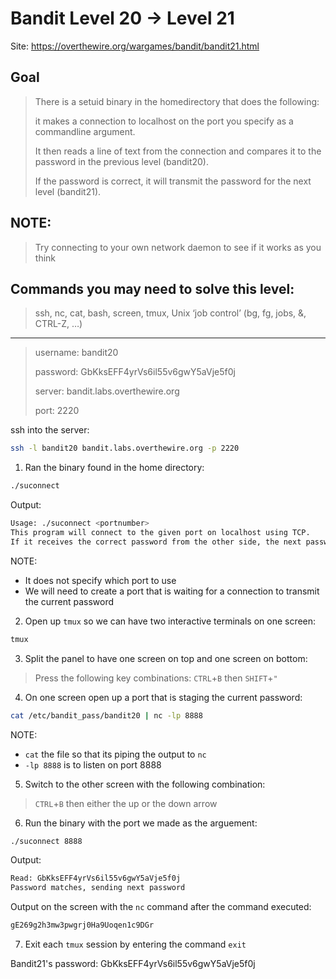 # Bandit Level 20 → Level 21

Site: https://overthewire.org/wargames/bandit/bandit21.html
## Goal
> There is a setuid binary in the homedirectory that does the following: 
> 
> it makes a connection to localhost on the port you specify as a commandline argument. 
> 
> It then reads a line of text from the connection and compares it to the password in the previous level (bandit20). 
> 
> If the password is correct, it will transmit the password for the next level (bandit21).

## NOTE:
> Try connecting to your own network daemon to see if it works as you think

## Commands you may need to solve this level: 
> ssh, nc, cat, bash, screen, tmux, Unix ‘job control’ (bg, fg, jobs, &, CTRL-Z, …)

-----------------

> username: bandit20
>
> password: GbKksEFF4yrVs6il55v6gwY5aVje5f0j
>
> server: bandit.labs.overthewire.org
>
> port: 2220

ssh into the server:
```bash
ssh -l bandit20 bandit.labs.overthewire.org -p 2220
```

1. Ran the binary found in the home directory:
```bash
./suconnect
```
Output:
```bash
Usage: ./suconnect <portnumber>
This program will connect to the given port on localhost using TCP. 
If it receives the correct password from the other side, the next password is transmitted back.
```
NOTE:
* It does not specify which port to use
* We will need to create a port that is waiting for a connection to transmit the current password
2. Open up `tmux` so we can have two interactive terminals on one screen:
```bash
tmux
```
3. Split the panel to have one screen on top and one screen on bottom:
> Press the following key combinations: `CTRL`+`B` then `SHIFT`+`"`
4. On one screen open up a port that is staging the current password:
```bash
cat /etc/bandit_pass/bandit20 | nc -lp 8888
```
NOTE:
* `cat` the file so that its piping the output to `nc`
* `-lp 8888` is to listen on port 8888
5. Switch to the other screen with the following combination:
> `CTRL`+`B` then either the up or the down arrow
6. Run the binary with the port we made as the arguement:
```bash
./suconnect 8888
```
Output:
```bash
Read: GbKksEFF4yrVs6il55v6gwY5aVje5f0j
Password matches, sending next password
```
Output on the screen with the `nc` command after the command executed:
```bash
gE269g2h3mw3pwgrj0Ha9Uoqen1c9DGr
```
7. Exit each `tmux` session by entering the command `exit`
>
Bandit21's password: GbKksEFF4yrVs6il55v6gwY5aVje5f0j
